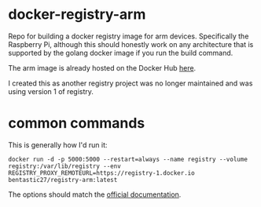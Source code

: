 # docker-registry-arm
Repo for building a docker registry image for arm devices. Specifically the Raspberry Pi, although this should honestly work on any architecture that is supported by the golang docker image if you run the build command.

The arm image is already hosted on the Docker Hub [here](https://hub.docker.com/r/bentastic27/registry-arm).

I created this as another registry project was no longer maintained and was using version 1 of registry.

# common commands

This is generally how I'd run it:

```
docker run -d -p 5000:5000 --restart=always --name registry --volume registry:/var/lib/registry --env REGISTRY_PROXY_REMOTEURL=https://registry-1.docker.io bentastic27/registry-arm:latest
```

The options should match the [official documentation](https://docs.docker.com/registry/deploying/).
